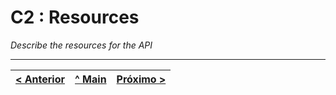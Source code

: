 # C2 : Resources

_Describe the resources for the API_

---
[< Anterior](c1.md) | [^ Main](../../../) | [Próximo >](c3.md)
:--- | :---: | ---: 
